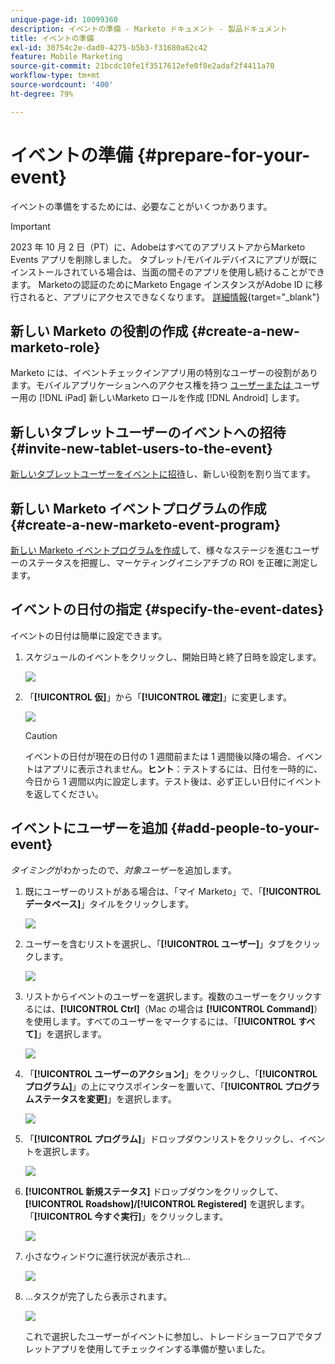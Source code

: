```yaml
---
unique-page-id: 10099360
description: イベントの準備 - Marketo ドキュメント - 製品ドキュメント
title: イベントの準備
exl-id: 30754c2e-dad0-4275-b5b3-f31680a62c42
feature: Mobile Marketing
source-git-commit: 21bcdc10fe1f3517612efe0f8e2adaf2f4411a70
workflow-type: tm+mt
source-wordcount: '400'
ht-degree: 79%

---
```


# イベントの準備 {#prepare-for-your-event}

イベントの準備をするためには、必要なことがいくつかあります。

>[!IMPORTANT]
>
>2023 年 10 月 2 日（PT）に、AdobeはすべてのアプリストアからMarketo Events アプリを削除しました。 タブレット/モバイルデバイスにアプリが既にインストールされている場合は、当面の間そのアプリを使用し続けることができます。 Marketoの認証のためにMarketo Engage インスタンスがAdobe ID に移行されると、アプリにアクセスできなくなります。 [詳細情報](https://nation.marketo.com/t5/product-discussions/marketo-events-app-and-marketo-moments-app-end-of-life/m-p/340712/highlight/true#M193869){target="_blank"}

## 新しい Marketo の役割の作成 {#create-a-new-marketo-role}

Marketo には、イベントチェックインアプリ用の特別なユーザーの役割があります。モバイルアプリケーションへのアクセス権を持つ [ ユーザーまたは ](/help/marketo/product-docs/core-marketo-concepts/mobile-apps/event-check-in/grant-users-access-to-the-check-in-app.md) ユーザー用の [!DNL iPad] 新しいMarketo ロールを作成 [!DNL Android] します。

## 新しいタブレットユーザーのイベントへの招待 {#invite-new-tablet-users-to-the-event}

[新しいタブレットユーザーをイベントに招待](/help/marketo/product-docs/core-marketo-concepts/mobile-apps/event-check-in/grant-users-access-to-the-check-in-app.md)し、新しい役割を割り当てます。

## 新しい Marketo イベントプログラムの作成 {#create-a-new-marketo-event-program}

[新しい Marketo イベントプログラムを作成](/help/marketo/product-docs/demand-generation/events/understanding-events/create-a-new-event-program.md)して、様々なステージを進むユーザーのステータスを把握し、マーケティングイニシアチブの ROI を正確に測定します。

## イベントの日付の指定 {#specify-the-event-dates}

イベントの日付は簡単に設定できます。

1. スケジュールのイベントをクリックし、開始日時と終了日時を設定します。

   ![](assets/image2016-4-6-15-3a27-3a35.png)

1. 「**[!UICONTROL 仮]**」から「**[!UICONTROL 確定]**」に変更します。

   ![](assets/image2016-4-6-15-3a30-3a57.png)

   >[!CAUTION]
   >
   >イベントの日付が現在の日付の 1 週間前または 1 週間後以降の場合、イベントはアプリに表示されません。**ヒント**：テストするには、日付を一時的に、今日から 1 週間以内に設定します。テスト後は、必ず正しい日付にイベントを返してください。

## イベントにユーザーを追加 {#add-people-to-your-event}

_タイミング_&#x200B;がわかったので、_対象ユーザー_&#x200B;を追加します。

1. 既にユーザーのリストがある場合は、「マイ Marketo」で、「**[!UICONTROL データベース]**」タイルをクリックします。

   ![](assets/db.png)

1. ユーザーを含むリストを選択し、「**[!UICONTROL ユーザー]**」タブをクリックします。

   ![](assets/four.png)

1. リストからイベントのユーザーを選択します。複数のユーザーをクリックするには、**[!UICONTROL Ctrl]**（Mac の場合は **[!UICONTROL Command]**）を使用します。すべてのユーザーをマークするには、「**[!UICONTROL すべて]**」を選択します。

   ![](assets/five.png)

1. 「**[!UICONTROL ユーザーのアクション]**」をクリックし、「**[!UICONTROL プログラム]**」の上にマウスポインターを置いて、「**[!UICONTROL プログラムステータスを変更]**」を選択します。

   ![](assets/six.png)

1. 「**[!UICONTROL プログラム]**」ドロップダウンリストをクリックし、イベントを選択します。

   ![](assets/seven.png)

1. **[!UICONTROL 新規ステータス]** ドロップダウンをクリックして、**[!UICONTROL Roadshow]/[!UICONTROL Registered]** を選択します。 「**[!UICONTROL 今すぐ実行]**」をクリックします。

   ![](assets/eight.png)

1. 小さなウィンドウに進行状況が表示され...

   ![](assets/image2016-4-7-16-3a49-3a7.png)

1. ...タスクが完了したら表示されます。

   ![](assets/ten.png)

   これで選択したユーザーがイベントに参加し、トレードショーフロアでタブレットアプリを使用してチェックインする準備が整いました。
